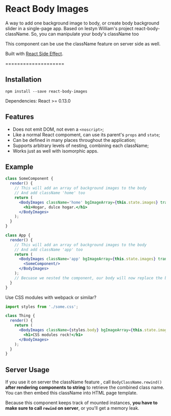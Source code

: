 React Body Images
====================

A way to add one background image to body, or create body background slider in a single-page app. Based on Iestyn William's project react-body-className. So, you can manipulate your body's className too

This component can be use the className feature on server side as well.

Built with [React Side Effect](https://github.com/gaearon/react-side-effect).

====================

## Installation

```
npm install --save react-body-images
```

Dependencies: React >= 0.13.0

## Features

* Does not emit DOM, not even a `<noscript>`;
* Like a normal React compoment, can use its parent's `props` and `state`;
* Can be defined in many places throughout the application;
* Supports arbitrary levels of nesting, combining each className;
* Works just as well with isomorphic apps.

## Example

```jsx
class SomeComponent {
  render() {
    // This will add an array of background images to the body
	// And add className 'home' too
    return (
      <BodyImages className='home' bgImageArray={this.state.images} transitionSeconds={15}>
        <h1>Hogar, dulce hogar.</h1>
      </BodyImages>
    );
  }
}

class App {
  render() {
    // This will add an array of background images to the body
	// And add className 'app' too
    return (
      <BodyImages className='app' bgImageArray={this.state.images} transitionSeconds={15}>
        <SomeComponent/>
      </BodyImages>
    );
    // Becuase we nested the component, our body will now replace the background images especified in SomeComponent and have the 'app home' as the class name
  }
}
```

Use CSS modules with webpack or similar?

```jsx
import styles from './some.css';

class Thing {
  render() {
    return (
	  <BodyImages className={styles.body} bgImageArray={this.state.images} transitionSeconds={15}>
        <h1>CSS modules rock!</h1>
      </BodyImages>
    );
  }
}
```

## Server Usage

If you use it on server the className feature , call `BodyClassName.rewind()` **after rendering components to string** to retrieve the combined class name. You can then embed this className into HTML page template.

Because this component keeps track of mounted instances, **you have to make sure to call `rewind` on server**, or you'll get a memory leak.
